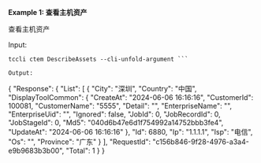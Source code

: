 **Example 1: 查看主机资产**

查看主机资产

Input: 

```
tccli ctem DescribeAssets --cli-unfold-argument ```

Output: 
```
{
    "Response": {
        "List": [
            {
                "City": "深圳",
                "Country": "中国",
                "DisplayToolCommon": {
                    "CreateAt": "2024-06-06 16:16:16",
                    "CustomerId": 100081,
                    "CustomerName": "5555",
                    "Detail": "",
                    "EnterpriseName": "",
                    "EnterpriseUid": "",
                    "Ignored": false,
                    "JobId": 0,
                    "JobRecordId": 0,
                    "JobStageId": 0,
                    "Md5": "040d6b47e6d1f754992a14752bbb3fe4",
                    "UpdateAt": "2024-06-06 16:16:16"
                },
                "Id": 6880,
                "Ip": "1.1.1.1",
                "Isp": "电信",
                "Os": "",
                "Province": "广东"
            }
        ],
        "RequestId": "c156b846-9f28-4976-a3a4-e9b9683b3b00",
        "Total": 1
    }
}
```

